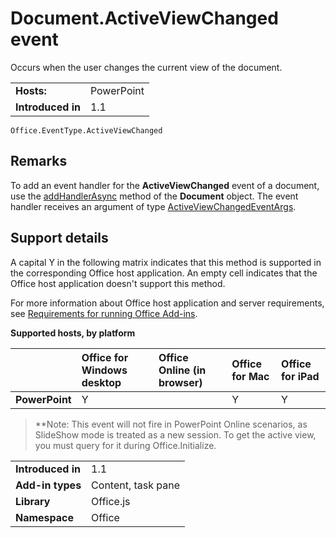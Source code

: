 
# Document.ActiveViewChanged event
Occurs when the user changes the current view of the document.

|||
|:-----|:-----|
|**Hosts:**|PowerPoint|
|**Introduced in**|1.1|

```
Office.EventType.ActiveViewChanged
```


## Remarks

To add an event handler for the  **ActiveViewChanged** event of a document, use the [addHandlerAsync](../../reference/shared/document.addhandlerasync.md) method of the **Document** object. The event handler receives an argument of type [ActiveViewChangedEventArgs](../../reference/shared/document.activeviewchangedeventargs.md).


## Support details


A capital Y in the following matrix indicates that this method is supported in the corresponding Office host application. An empty cell indicates that the Office host application doesn't support this method.

For more information about Office host application and server requirements, see [Requirements for running Office Add-ins](../../docs/overview/requirements-for-running-office-add-ins.md).


**Supported hosts, by platform**


||**Office for Windows desktop**|**Office Online (in browser)**|**Office for Mac**|**Office for iPad**|
|:-----|:-----|:-----|:-----|:-----|
|**PowerPoint**|Y||Y|Y|

>**Note: This event will not fire in PowerPoint Online scenarios, as SlideShow mode is treated as a new session. To get the active view, you must query for it during Office.Initialize.
 

|||
|:-----|:-----|
|**Introduced in**|1.1|
|**Add-in types**|Content, task pane|
|**Library**|Office.js|
|**Namespace**|Office|
